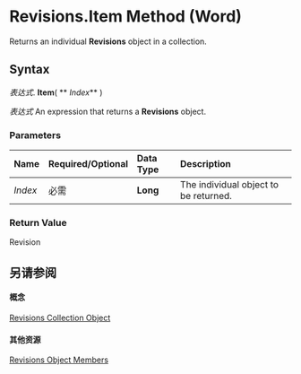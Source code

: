 
# Revisions.Item Method (Word)

Returns an individual  **Revisions** object in a collection.


## Syntax

 _表达式_. **Item**( ** _Index_** )

 _表达式_ An expression that returns a **Revisions** object.


### Parameters



|**Name**|**Required/Optional**|**Data Type**|**Description**|
|:-----|:-----|:-----|:-----|
| _Index_|必需|**Long**|The individual object to be returned.|

### Return Value

Revision


## 另请参阅


#### 概念


[Revisions Collection Object](7f267a64-885a-cb4c-008a-e8545cea94d2.md)
#### 其他资源


[Revisions Object Members](http://msdn.microsoft.com/library/e1246cc8-0a2d-2bf9-999c-d9c5f35ac157%28Office.15%29.aspx)